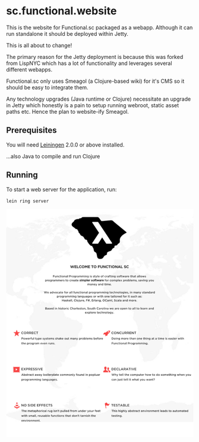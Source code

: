 # sc.functional.website

This is the website for Functional.sc packaged as a webapp.  Although it can run standalone it should be deployed within Jetty.

This is all about to change!

The primary reason for the Jetty deployment is because this was forked from LispNYC which has a lot of functionality and leverages several different webapps.

Functional.sc only uses Smeagol (a Clojure-based wiki) for it's CMS so it should be easy to integrate them.

Any technology upgrades (Java runtime or Clojure) necessitate an upgrade in Jetty which honestly is a pain to setup running webroot, static asset paths etc.  Hence the plan to website-ify Smeagol.

## Prerequisites

You will need [Leiningen][] 2.0.0 or above installed.

[leiningen]: https://github.com/technomancy/leiningen

...also Java to compile and run Clojure

## Running

To start a web server for the application, run:

    lein ring server

![screenshot](screenshot.png)
